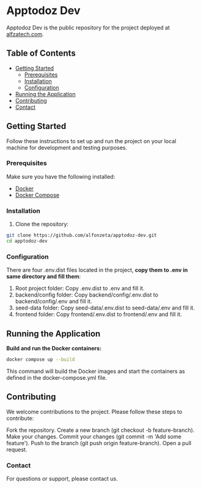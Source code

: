 # Apptodoz Dev

Apptodoz Dev is the public repository for the project deployed at [alfzatech.com](https://www.alfzatech.com).

## Table of Contents

- [Getting Started](#getting-started)
  - [Prerequisites](#prerequisites)
  - [Installation](#installation)
  - [Configuration](#configuration)
- [Running the Application](#running-the-application)
- [Contributing](#contributing)
- [Contact](#contact)

## Getting Started

Follow these instructions to set up and run the project on your local machine for development and testing purposes.

### Prerequisites

Make sure you have the following installed:

- [Docker](https://www.docker.com/get-started)
- [Docker Compose](https://docs.docker.com/compose/install/)

### Installation

1. Clone the repository:

```bash
git clone https://github.com/alfonzeta/apptodoz-dev.git
cd apptodoz-dev
```

### Configuration

There are four .env.dist files located in the project, **copy them to .env in same directory and fill them**:

1. Root project folder: Copy .env.dist to .env and fill it.
2. backend/config folder: Copy backend/config/.env.dist to backend/config/.env and fill it.
3. seed-data folder: Copy seed-data/.env.dist to seed-data/.env and fill it. 
4. frontend folder: Copy frontend/.env.dist to frontend/.env and fill it. 

## Running the Application

**Build and run the Docker containers:**

```bash
docker compose up --build
```
This command will build the Docker images and start the containers as defined in the docker-compose.yml file.

## Contributing
We welcome contributions to the project. Please follow these steps to contribute:

Fork the repository.
Create a new branch (git checkout -b feature-branch).
Make your changes.
Commit your changes (git commit -m 'Add some feature').
Push to the branch (git push origin feature-branch).
Open a pull request.

### Contact
For questions or support, please contact us.